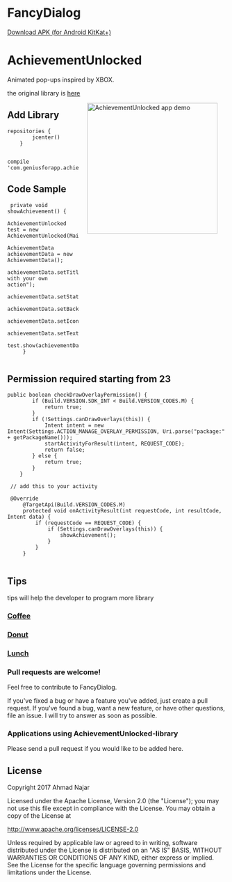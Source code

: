 # FancyDialog
<a href="https://github.com/DarkionAvey/AchievementUnlocked-library/blob/master/app/app-release.apk?raw=true">Download APK (for Android KitKat+)</a>


<h1>AchievementUnlocked</h1>
<p>Animated pop-ups inspired by XBOX. </p>


the original library is <a href="https://github.com/DarkionAvey/AchievementUnlocked-library">here</a>  

<img src="/preview.gif" width="300" align="right" alt="AchievementUnlocked app demo" hspace="20">


## Add Library
```
repositories {
        jcenter()
    }
       

compile 'com.geniusforapp.achievementunlocked:achievement:0.0.1'

```
## Code Sample
```                
 private void showAchievement() {
         AchievementUnlocked test = new AchievementUnlocked(MainActivity.this).setReadingDelay(5000).setDismissible(true);
         AchievementData achievementData = new AchievementData();
         achievementData.setTitle("Replace with your own action");
         achievementData.setState(AchievementIconView.AchievementIconViewStates.FADE_DRAWABLE);
         achievementData.setBackgroundColor(getResources().getColor(R.color.colorAccent));
         achievementData.setIcon(getResources().getDrawable(android.R.drawable.ic_dialog_alert));
         achievementData.setTextColor(getResources().getColor(android.R.color.white));
         test.show(achievementData);
     }
      
```

## Permission required starting from 23
```
public boolean checkDrawOverlayPermission() {
        if (Build.VERSION.SDK_INT < Build.VERSION_CODES.M) {
            return true;
        }
        if (!Settings.canDrawOverlays(this)) {
            Intent intent = new Intent(Settings.ACTION_MANAGE_OVERLAY_PERMISSION, Uri.parse("package:" + getPackageName()));
            startActivityForResult(intent, REQUEST_CODE);
            return false;
        } else {
            return true;
        }
    }
 
 // add this to your activity
 
 @Override
     @TargetApi(Build.VERSION_CODES.M)
     protected void onActivityResult(int requestCode, int resultCode, Intent data) {
         if (requestCode == REQUEST_CODE) {
             if (Settings.canDrawOverlays(this)) {
                 showAchievement();
             }
         }
     }
 
```


## Tips
tips will help the developer to program more library

<p><h3><a href="https://www.paypal.me/AhmadNajar/5">Coffee</a></h3></p>
<p><h3><a href="https://www.paypal.me/AhmadNajar/10">Donut</a></h3></p>
<p><h3><a href="https://www.paypal.me/AhmadNajar/10">Lunch</a></h3></p>


### Pull requests are welcome!

Feel free to contribute to FancyDialog.

If you've fixed a bug or have a feature you've added, just create a pull request. If you've found a bug, want a new feature, or have other questions, file an issue. I will try to answer as soon as possible.

### Applications using AchievementUnlocked-library

Please send a pull request if you would like to be added here.

## License
Copyright 2017 Ahmad Najar

Licensed under the Apache License, Version 2.0 (the "License");
you may not use this file except in compliance with the License.
You may obtain a copy of the License at

http://www.apache.org/licenses/LICENSE-2.0

Unless required by applicable law or agreed to in writing, software
distributed under the License is distributed on an "AS IS" BASIS,
WITHOUT WARRANTIES OR CONDITIONS OF ANY KIND, either express or implied.
See the License for the specific language governing permissions and
limitations under the License.
